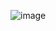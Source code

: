 ![image](https://github.com/DevFernandoMartins/Calculadora/assets/98265281/078a0c6a-ad8d-4c0c-91cc-a35ef50bdfd2)
